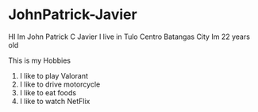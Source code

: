 # JohnPatrick-Javier
HI Im John Patrick C Javier I live in Tulo Centro Batangas City Im 22 years old

This is my Hobbies

1. I like to play Valorant
2. I like to drive motorcycle
3. I like to eat foods
4. I like to watch NetFlix
